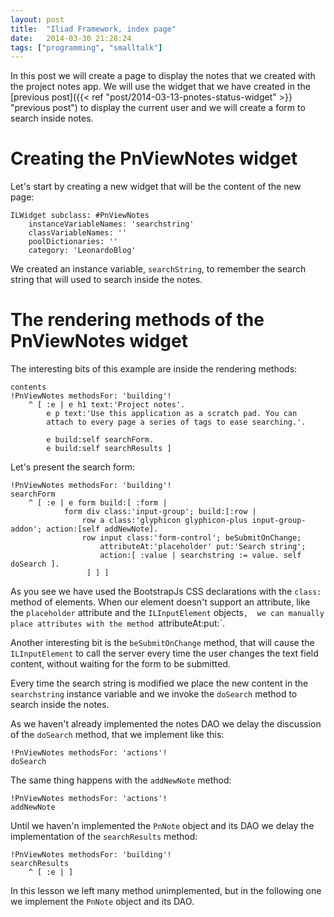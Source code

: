```yaml
---
layout: post
title:  "Iliad Framework, index page"
date:   2014-03-30 21:28:24
tags: ["programming", "smalltalk"]
---
```



In this post we will create a page to display the notes that we created
with the project notes app. We will use the widget that we have created
in the [previous post]({{< ref "post/2014-03-13-pnotes-status-widget" >}} "previous post") to display the current user and
we will create a form to search inside notes.

<!--more-->

# Creating the PnViewNotes widget

Let's start by creating a new widget that will be the content of the new
page:

```smalltalk
ILWidget subclass: #PnViewNotes
	instanceVariableNames: 'searchstring'
	classVariableNames: ''
	poolDictionaries: ''
	category: 'LeonardoBlog'
```

We created an instance variable, `searchString`, to remember the search
string that will used to search inside the notes.

# The rendering methods of the PnViewNotes widget

The interesting bits of this example are inside the rendering methods:

```smalltalk
contents
!PnViewNotes methodsFor: 'building'!
	^ [ :e | e h1 text:'Project notes'.
		e p text:'Use this application as a scratch pad. You can 
		attach to every page a series of tags to ease searching.'. 
		
		e build:self searchForm.
		e build:self searchResults ]
```

Let's present the search form:

```smalltalk
!PnViewNotes methodsFor: 'building'!
searchForm
	^ [ :e | e form build:[ :form |
			form div class:'input-group'; build:[:row |
				row a class:'glyphicon glyphicon-plus input-group-addon'; action:[self addNewNote].
				row input class:'form-control'; beSubmitOnChange; 
					attributeAt:'placeholder' put:'Search string'; 
					action:[ :value | searchstring := value. self doSearch ].
				 ] ] ]
```

As you see we have used the BootstrapJs CSS declarations with the 
`class:` method of elements. When our element doesn't support an
attribute, like the `placeholder` attribute and the `ILInputElement` objects`, 
we can manually place attributes with the method `attributeAt:put:`.

Another interesting bit is the `beSubmitOnChange` method, that will
cause the `ILInputElement` to call the server every time the user 
changes the text field content, without waiting for the form to
be submitted.

Every time the search string is modified we place the new content
in the `searchstring` instance variable and we invoke the `doSearch`
method to search inside the notes.

As we haven't already implemented the notes DAO we delay the discussion
of the `doSearch` method, that we implement like this:

```smalltalk
!PnViewNotes methodsFor: 'actions'!
doSearch
```

The same thing happens with the `addNewNote` method:

```smalltalk
!PnViewNotes methodsFor: 'actions'!
addNewNote
```

Until we haven'n implemented the `PnNote` object and its DAO we delay the
implementation of the `searchResults` method:

```smalltalk
!PnViewNotes methodsFor: 'building'!
searchResults
	^ [ :e | ]
```

In this lesson we left many method unimplemented, but in the following one we
implement the `PnNote` object and its DAO.
